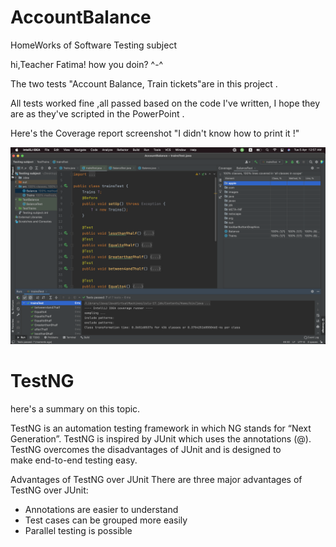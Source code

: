 # AccountBalance
HomeWorks of Software Testing subject

hi,Teacher Fatima!
how you doin?
^-^

The two tests 
"Account Balance, Train tickets"are in this project .

All tests worked fine ,all passed based on the code I've written,
I hope they are as they've scripted in the PowerPoint .

Here's the Coverage report screenshot "I didn't know how to print it !"


![](TestCoverage.png)



# TestNG
here's a summary on this topic.

TestNG is an automation testing framework in which NG stands for “Next Generation”. 
TestNG is inspired by JUnit which uses the annotations (@). TestNG overcomes the disadvantages of JUnit and is designed to make end-to-end testing easy.

Advantages of TestNG over JUnit
There are three major advantages of TestNG over JUnit:
* Annotations are easier to understand
* Test cases can be grouped more easily
* Parallel testing is possible



